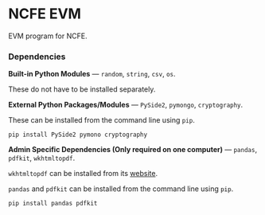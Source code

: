 # NCFE EVM

EVM program for NCFE.

### Dependencies

**Built-in Python Modules** — `random`, `string`, `csv`, `os`.

These do not have to be installed separately.

**External Python Packages/Modules** — `PySide2`, `pymongo`, `cryptography`.

These can be installed from the command line using `pip`.
    
    pip install PySide2 pymono cryptography

**Admin Specific Dependencies (Only required on one computer)** — `pandas`, `pdfkit`, `wkhtmltopdf`.

`wkhtmltopdf` can be installed from its [website](https://wkhtmltopdf.org/downloads.html, "https://wkhtmltopdf.org/downloads.html").


`pandas` and `pdfkit` can be installed from the command line using `pip`.
    
    pip install pandas pdfkit
